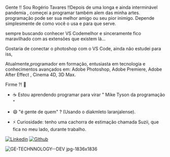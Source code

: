   Gente !! 
Sou Rogério Tavares !!Depois de uma longa e ainda interminável pandemia , começei a programar também alem das minha artes.
programação  pode ser sua melhor amigo ou seu pior inimigo. Depende simplesmente de como você o usa e para que serve.

sempre buscando conhecer VS Codemelhor  e sinceramente fico maravilhado com as extensões que existem lá... 


Gostaria de conectar o photoshop com o VS Code, ainda não estudei para iss,

Atualmente,programador em formação, entusiasta em tecnologia e conhecimentos avançados em: Adobe Photoshop, Adobe Premiere, Adobe After Effect , Cinema 4D, 3D Max.


Firme ?! 👋

- ☕ Estou aprendendo programar para virar  " Mike Tyson da programação "  

- 😄 "é gente de quem" ?  (Usando o diakmleto laranjalense).
- ⚡ Curiosidade: tenho uma cachorra de estimação chamada Suzii, que fica no meu lado, durante trabalho. 




[![Linkedin](https://img.shields.io/badge/LinkedIn-0077B5?style=for-the-badge&logo=linkedin&logoColor=white)](https://www.linkedin.com/in/rogtavares/)
[![Github](https://img.shields.io/badge/GitHub-100000?style=for-the-badge&logo=github&logoColor=white)](https://github.com/rogtavares)


![GE-TECHNNOLOGY--DEV jpg-1836x1836](https://user-images.githubusercontent.com/91990479/148709724-e948396d-1734-4ed9-9e83-5b3499b7fb3d.jpg)
